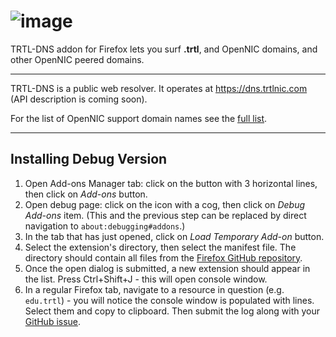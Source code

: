 # ![image](https://user-images.githubusercontent.com/34389545/56409412-8f1c4600-623e-11e9-961b-ed57382df370.png)

TRTL-DNS addon for Firefox lets you surf **.trtl**, and OpenNIC domains, and other OpenNIC peered domains.

-------

TRTL-DNS is a public web resolver. It operates at https://dns.trtlnic.com (API description is coming soon).

For the list of OpenNIC support domain names see the [full list](https://wiki.opennic.org/opennic/dot).

--------

## Installing Debug Version

1. Open Add-ons Manager tab: click on the button with 3 horizontal lines, then click on _Add-ons_ button.
2. Open debug page: click on the icon with a cog, then click on _Debug Add-ons_ item. (This and the previous step can be replaced by direct navigation to `about:debugging#addons`.)
3. In the tab that has just opened, click on _Load Temporary Add-on_ button.
4. Select the extension's directory, then select the manifest file. The directory should contain all files from the [Firefox GitHub repository](https://github.com/turtlecoin/.trtl-extension-firefox).
5. Once the open dialog is submitted, a new extension should appear in the list. Press Ctrl+Shift+J - this will open console window.
6. In a regular Firefox tab, navigate to a resource in question (e.g. `edu.trtl`) - you will notice the console window is populated with lines. Select them and copy to clipboard. Then submit the log along with your [GitHub issue](https://github.com/turtlecoin/.trtl-extension-firefox/issues/new).
